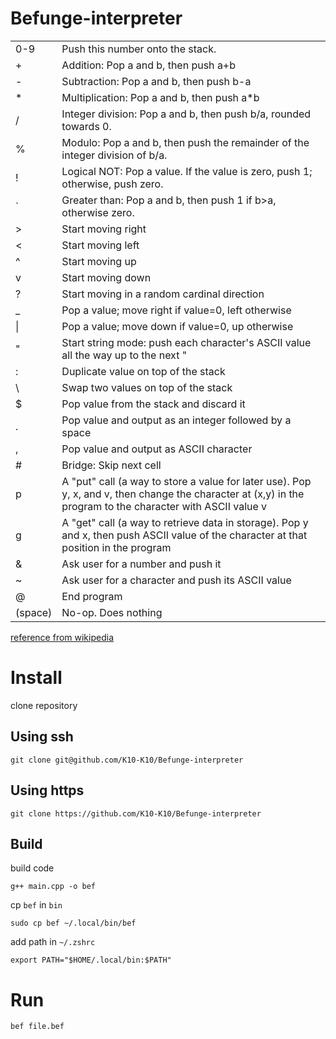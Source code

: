 # Befunge-interpreter
|||
---|---
|0-9	|Push this number onto the stack.|
|+	|Addition: Pop a and b, then push a+b|
|-	|Subtraction: Pop a and b, then push b-a|
|*	|Multiplication: Pop a and b, then push a*b|
|/	|Integer division: Pop a and b, then push b/a, rounded towards 0.|
|%	|Modulo: Pop a and b, then push the remainder of the integer division of b/a.|
|!	|Logical NOT: Pop a value. If the value is zero, push 1; otherwise, push zero.|
|`	|Greater than: Pop a and b, then push 1 if b>a, otherwise zero.|
|>	|Start moving right|
|<|	Start moving left|
|^	|Start moving up|
|v	|Start moving down|
|?	|Start moving in a random cardinal direction|
|_	|Pop a value; move right if value=0, left otherwise|
|	\||Pop a value; move down if value=0, up otherwise|
|"|	Start string mode: push each character's ASCII value all the way up to the next "|
|:|	Duplicate value on top of the stack|
|\\ |Swap two values on top of the stack|
|$	|Pop value from the stack and discard it|
|.	|Pop value and output as an integer followed by a space|
|,|	Pop value and output as ASCII character|
|#|	Bridge: Skip next cell|
|p	|A "put" call (a way to store a value for later use). Pop y, x, and v, then change the character at (x,y) in the program to the character with ASCII value v|
|g	|A "get" call (a way to retrieve data in storage). Pop y and x, then push ASCII value of the character at that position in the program|
|&|	Ask user for a number and push it|
|~	|Ask user for a character and push its ASCII value|
|@	|End program|
|(space)|	No-op. Does nothing|

[reference from wikipedia](https://ja.wikipedia.org/wiki/Befunge)

# Install 
clone repository

## Using ssh
```
git clone git@github.com/K10-K10/Befunge-interpreter
```

## Using https
```
git clone https://github.com/K10-K10/Befunge-interpreter
```

## Build
build code
```
g++ main.cpp -o bef
```
cp `bef` in `bin`
```
sudo cp bef ~/.local/bin/bef
```

add path in `~/.zshrc`
```
export PATH="$HOME/.local/bin:$PATH"
```

# Run
```
bef file.bef
```
